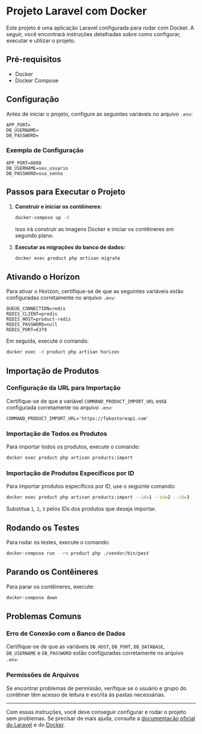 # Projeto Laravel com Docker

Este projeto é uma aplicação Laravel configurada para rodar com Docker. A seguir, você encontrará instruções detalhadas sobre como configurar, executar e utilizar o projeto.

## Pré-requisitos

- Docker
- Docker Compose

## Configuração

Antes de iniciar o projeto, configure as seguintes variáveis no arquivo `.env`:

```env
APP_PORT=
DB_USERNAME=
DB_PASSWORD=
```

### Exemplo de Configuração

```env
APP_PORT=8080
DB_USERNAME=seu_usuario
DB_PASSWORD=sua_senha
```

## Passos para Executar o Projeto

1. **Construir e iniciar os contêineres:**

   ```sh
   docker-compose up -d
   ```

   Isso irá construir as imagens Docker e iniciar os contêineres em segundo plano.

2. **Executar as migrações do banco de dados:**

   ```sh
   docker exec product php artisan migrate
   ```

## Ativando o Horizon

Para ativar o Horizon, certifique-se de que as seguintes variáveis estão configuradas corretamente no arquivo `.env`:

```env
QUEUE_CONNECTION=redis
REDIS_CLIENT=predis
REDIS_HOST=product-redis
REDIS_PASSWORD=null
REDIS_PORT=6379
```

Em seguida, execute o comando:

```sh
docker exec -d product php artisan horizon
```

## Importação de Produtos

### Configuração da URL para Importação

Certifique-se de que a variável `COMMAND_PRODUCT_IMPORT_URL` está configurada corretamente no arquivo `.env`:

```env
COMMAND_PRODUCT_IMPORT_URL='https://fakestoreapi.com'
```

### Importação de Todos os Produtos

Para importar todos os produtos, execute o comando:

```sh
docker exec product php artisan products:import
```

### Importação de Produtos Específicos por ID

Para importar produtos específicos por ID, use o seguinte comando:

```sh
docker exec product php artisan products:import --id=1 --id=2 --id=3
```

Substitua `1`, `2`, `3` pelos IDs dos produtos que deseja importar.

## Rodando os Testes

Para rodar os testes, execute o comando:

```sh
docker-compose run --rm product php ./vendor/bin/pest
```

## Parando os Contêineres

Para parar os contêineres, execute:

```sh
docker-compose down
```

## Problemas Comuns

### Erro de Conexão com o Banco de Dados

Certifique-se de que as variáveis `DB_HOST`, `DB_PORT`, `DB_DATABASE`, `DB_USERNAME` e `DB_PASSWORD` estão configuradas corretamente no arquivo `.env`.

### Permissões de Arquivos

Se encontrar problemas de permissão, verifique se o usuário e grupo do contêiner têm acesso de leitura e escrita às pastas necessárias.

---

Com essas instruções, você deve conseguir configurar e rodar o projeto sem problemas. Se precisar de mais ajuda, consulte a [documentação oficial do Laravel](https://laravel.com/docs) e do [Docker](https://docs.docker.com/).